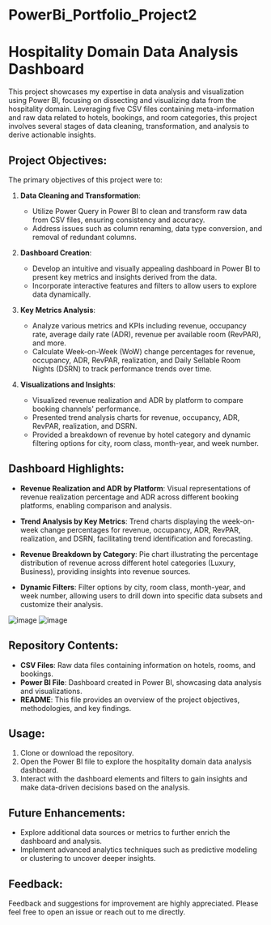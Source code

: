 # PowerBi_Portfolio_Project2

# Hospitality Domain Data Analysis Dashboard

This project showcases my expertise in data analysis and visualization using Power BI, focusing on dissecting and visualizing data from the hospitality domain. Leveraging five CSV files containing meta-information and raw data related to hotels, bookings, and room categories, this project involves several stages of data cleaning, transformation, and analysis to derive actionable insights.

## Project Objectives:

The primary objectives of this project were to:

1. **Data Cleaning and Transformation**:
   - Utilize Power Query in Power BI to clean and transform raw data from CSV files, ensuring consistency and accuracy.
   - Address issues such as column renaming, data type conversion, and removal of redundant columns.

2. **Dashboard Creation**:
   - Develop an intuitive and visually appealing dashboard in Power BI to present key metrics and insights derived from the data.
   - Incorporate interactive features and filters to allow users to explore data dynamically.

3. **Key Metrics Analysis**:
   - Analyze various metrics and KPIs including revenue, occupancy rate, average daily rate (ADR), revenue per available room (RevPAR), and more.
   - Calculate Week-on-Week (WoW) change percentages for revenue, occupancy, ADR, RevPAR, realization, and Daily Sellable Room Nights (DSRN) to track performance trends over time.

4. **Visualizations and Insights**:
   - Visualized revenue realization and ADR by platform to compare booking channels' performance.
   - Presented trend analysis charts for revenue, occupancy, ADR, RevPAR, realization, and DSRN.
   - Provided a breakdown of revenue by hotel category and dynamic filtering options for city, room class, month-year, and week number.

## Dashboard Highlights:

- **Revenue Realization and ADR by Platform**: Visual representations of revenue realization percentage and ADR across different booking platforms, enabling comparison and analysis.
  
- **Trend Analysis by Key Metrics**: Trend charts displaying the week-on-week change percentages for revenue, occupancy, ADR, RevPAR, realization, and DSRN, facilitating trend identification and forecasting.

- **Revenue Breakdown by Category**: Pie chart illustrating the percentage distribution of revenue across different hotel categories (Luxury, Business), providing insights into revenue sources.

- **Dynamic Filters**: Filter options by city, room class, month-year, and week number, allowing users to drill down into specific data subsets and customize their analysis.

![image](https://github.com/ranausman01/PowerBi_Portfolio_Project2/assets/161476245/c152aece-e318-4616-9738-15bd7bd1106c)
![image](https://github.com/ranausman01/PowerBi_Portfolio_Project2/assets/161476245/fc474226-6f80-425e-8ed6-c6d946a02c35)


## Repository Contents:

- **CSV Files**: Raw data files containing information on hotels, rooms, and bookings.
- **Power BI File**: Dashboard created in Power BI, showcasing data analysis and visualizations.
- **README**: This file provides an overview of the project objectives, methodologies, and key findings.

## Usage:

1. Clone or download the repository.
2. Open the Power BI file to explore the hospitality domain data analysis dashboard.
3. Interact with the dashboard elements and filters to gain insights and make data-driven decisions based on the analysis.

## Future Enhancements:

- Explore additional data sources or metrics to further enrich the dashboard and analysis.
- Implement advanced analytics techniques such as predictive modeling or clustering to uncover deeper insights.

## Feedback:

Feedback and suggestions for improvement are highly appreciated. Please feel free to open an issue or reach out to me directly.

